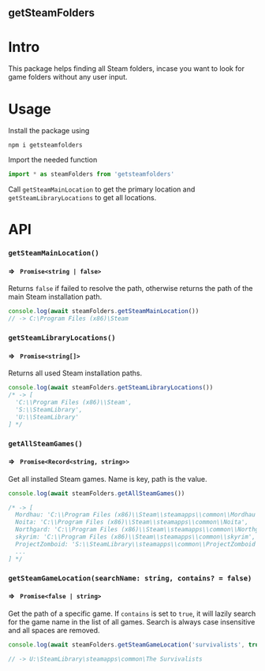 ## getSteamFolders

# Intro
This package helps finding all Steam folders, incase you want to look for game folders without any user input.

# Usage

Install the package using
```
npm i getsteamfolders
```

Import the needed function
```js
import * as steamFolders from 'getsteamfolders'
```

Call `getSteamMainLocation` to get the primary location and `getSteamLibraryLocations` to get all locations.

# API


### `getSteamMainLocation()`
#### => ` Promise<string | false>`
Returns `false` if failed to resolve the path, otherwise returns the path of the main Steam installation path.

```js
console.log(await steamFolders.getSteamMainLocation())
// -> C:\Program Files (x86)\Steam
```


### `getSteamLibraryLocations()`
#### => ` Promise<string[]>`
Returns all used Steam installation paths.
```js
console.log(await steamFolders.getSteamLibraryLocations())
/* -> [
  'C:\\Program Files (x86)\\Steam',
  'S:\\SteamLibrary',
  'U:\\SteamLibrary'
] */
```
### `getAllSteamGames()`
#### => ` Promise<Record<string, string>>`
Get all installed Steam games. Name is key, path is the value.

```js
console.log(await steamFolders.getAllSteamGames())

/* -> [
  Mordhau: 'C:\\Program Files (x86)\\Steam\\steamapps\\common\\Mordhau',
  Noita: 'C:\\Program Files (x86)\\Steam\\steamapps\\common\\Noita',
  Northgard: 'C:\\Program Files (x86)\\Steam\\steamapps\\common\\Northgard',
  skyrim: 'C:\\Program Files (x86)\\Steam\\steamapps\\common\\skyrim',
  ProjectZomboid: 'S:\\SteamLibrary\\steamapps\\common\\ProjectZomboid',
  ...
] */
```

### `getSteamGameLocation(searchName: string, contains? = false)`
#### => ` Promise<false | string>`
Get the path of a specific game. If `contains` is set to `true`, it will lazily search for the game name in the list of all games. Search is always case insensitive and all spaces are removed.


```js
console.log(await steamFolders.getSteamGameLocation('survivalists', true))

// -> U:\SteamLibrary\steamapps\common\The Survivalists
```
